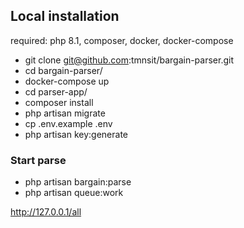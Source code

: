 ## Local installation

required: php 8.1, composer, docker, docker-compose

- git clone git@github.com:tmnsit/bargain-parser.git
- cd bargain-parser/
- docker-compose up
- cd parser-app/
- composer install
- php artisan migrate
- cp .env.example .env
- php artisan key:generate

### Start parse
- php artisan bargain:parse
- php artisan queue:work

http://127.0.0.1/all

